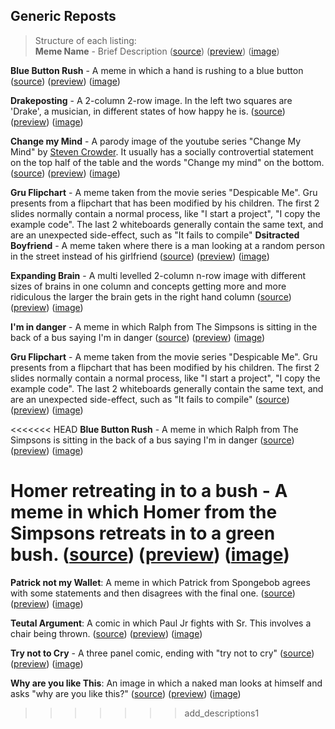 ## Generic Reposts

> Structure of each listing:  
> **Meme Name** - Brief Description ([source](/))
 ([preview](/))
 ([image](/))

 **Blue Button Rush** - A meme in which a hand is rushing to a blue button 
 ([source](https://raw.githubusercontent.com/codingJWilliams/ToR-Repost-Collection/master/generic/blue_button_rush/blue_button_rush.md)) 
 ([preview](blue_button_rush/blue_button_rush.md)) 
 ([image](blue_button_rush/blue_button_rush.jpg))

**Drakeposting** - A 2-column 2-row image. In the left two squares are 'Drake', a musician, in different states of how happy he is. 
([source](https://github.com/codingJWilliams/ToR-Repost-Collection/raw/master/generic/drake/drake_table_detailed.md)) 
 ([preview](drake/drake.md)) 
 ([image](drake/drake.jpg))

**Change my Mind** - A parody image of the youtube series "Change My Mind" by [Steven Crowder](https://www.youtube.com/channel/UCIveFvW-ARp_B_RckhweNJw). It usually has a socially controvertial statement on the top half of the table and the words "Change my mind" on the bottom. 
 ([source](https://raw.githubusercontent.com/codingJWilliams/ToR-Repost-Collection/master/generic/change_my_mind/change_my_mind.md)) 
 ([preview](change_my_mind/change_my_mind.md)) 
 ([image](change_my_mind/change_my_mind.jpeg))

**Gru Flipchart** - A meme taken from the movie series "Despicable Me". Gru presents from a flipchart that has been modified by his children. The first 2 slides normally contain a normal process, like "I start a project", "I copy the example code". The last 2 whiteboards generally contain the same text, and are an unexpected side-effect, such as "It fails to compile" 
**Dsitracted Boyfriend** - A meme taken where there is a man looking at a random person in the street instead of his girlfriend
 ([source](https://raw.githubusercontent.com/codingJWilliams/ToR-Repost-Collection/master/generic/distracted_boyfriend/distracted_boyfriend.md)) 
 ([preview](distracted_boyfriend/distracted_boyfriend.md)) 
 ([image](distracted_boyfriend/distracted_boyfriend.png))

**Expanding Brain** - A multi levelled 2-column n-row image with different sizes of brains in one column and concepts getting more and more ridiculous the larger the brain gets in the right hand column 
 ([source](https://github.com/codingJWilliams/ToR-Repost-Collection/raw/master/generic/expanding_brain/expanding_brain.md)) 
 ([preview](expanding_brain/expanding_brain.md)) 
 ([image](expanding_brain/expanding_brain.jpeg))

**I'm in danger** - A meme in which Ralph from The Simpsons is sitting in the back of a bus saying I'm in danger 
 ([source](https://raw.githubusercontent.com/codingJWilliams/ToR-Repost-Collection/master/generic/im_in_danger/im_in_danger.md)) 
 ([preview](im_in_danger/im_in_danger.md)) 
 ([image](im_in_danger/im_in_danger.jpg))

**Gru Flipchart** - A meme taken from the movie series "Despicable Me". Gru presents from a flipchart that has been modified by his children. The first 2 slides normally contain a normal process, like "I start a project", "I copy the example code". The last 2 whiteboards generally contain the same text, and are an unexpected side-effect, such as "It fails to compile" 
 ([source](https://raw.githubusercontent.com/codingJWilliams/ToR-Repost-Collection/master/generic/gru_flipchart/gru_flipchart.md)) 
 ([preview](gru_flipchart/gru_flipchart.md)) 
 ([image](gru_flipchart/gru_flipchart.jpg))

<<<<<<< HEAD
**Blue Button Rush** - A meme in which Ralph from The Simpsons is sitting in the back of a bus saying I'm in danger 
 ([source](https://raw.githubusercontent.com/codingJWilliams/ToR-Repost-Collection/master/generic/blue_button_rush/blue_button_rush.md)) 
 ([preview](blue_button_rush/blue_button_rush.md)) 
 ([image](blue_button_rush/blue_button_rush.jpg))

**Homer retreating in to a bush** - A meme in which Homer from the Simpsons retreats in to a green bush.
 ([source](https://raw.githubusercontent.com/codingJWilliams/ToR-Repost-Collection/master/generic/homer_retreating/homer_retreating.md)) 
 ([preview](homer_retreating/homer_retreating.md)) 
 ([image](homer_retreating/homer_retreating.mp4))
=======
**Patrick not my Wallet**: A meme in which Patrick from Spongebob agrees with some statements and then disagrees with the final one.
 ([source](https://raw.githubusercontent.com/codingJWilliams/ToR-Repost-Collection/master/generic/patrick_not_my_wallet/patrick_not_my_wallet.md)) 
 ([preview](patrick_not_my_wallet/patrick_not_my_wallet.md)) 
 ([image](patrick_not_my_wallet/patrick_not_my_wallet.jpg))

**Teutal Argument**: A comic in which Paul Jr fights with Sr. This involves a chair being thrown.
 ([source](https://raw.githubusercontent.com/codingJWilliams/ToR-Repost-Collection/master/generic/teutul_argument/teutul_argument.md)) 
 ([preview](teutul_argument/teutul_argument.md)) 
 ([image](teutul_argument/teutul_argument.jpg))

**Try not to Cry** - A three panel comic, ending with "try not to cry" 
 ([source](https://raw.githubusercontent.com/codingJWilliams/ToR-Repost-Collection/master/generic/try_not_to_cry/try_not_to_cry.md)) 
 ([preview](try_not_to_cry/try_not_to_cry.md)) 
 ([image](try_not_to_cry/try_not_to_cry.jpg))

**Why are you like This**: An image in which a naked man looks at himself and asks "why are you like this?"
 ([source](https://raw.githubusercontent.com/codingJWilliams/ToR-Repost-Collection/master/generic/why_are_you_like_this/why_are_you_like_this.md)) 
 ([preview](why_are_you_like_this/why_are_you_like_this.md)) 
 ([image](why_are_you_like_this/why_are_you_like_this.jpg))
>>>>>>> add_descriptions1
